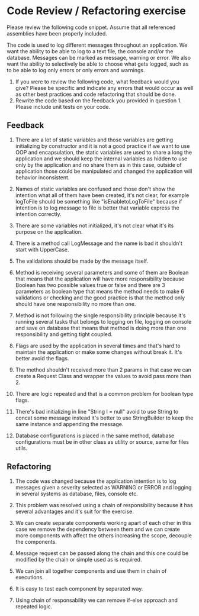 # Code Review / Refactoring exercise
Please review the following code snippet. Assume that all referenced assemblies have been properly included. 

The code is used to log different messages throughout an application. We want the ability to be able to log to a text file, the console and/or the database. Messages can be marked as message, warning or error. We also want the ability to selectively be able to choose what gets logged, such as to be able to log only errors or only errors and warnings. 
1. If you were to review the following code, what feedback would you give? Please be specific and indicate any errors that would occur as well as other best practices and code refactoring that should be done. 
2. Rewrite the code based on the feedback you provided in question 1. Please include unit tests on your code.

## Feedback 

1. There are a lot of static variables and those variables are getting initializing by constructor and it is not a good practice if we want to use OOP and encapsulation, the static variables are used to share a long the application and we should keep the internal variables as hidden to use only by the application and no share them as in this case, outside of application those could be manipulated and changed the application will behavior inconsistent.

2. Names of static variables are confused and those don't show the intention what  all of them have been created, it's not clear, for example logToFile should be something like "isEnabletoLogToFile" because if intention is to log message to file is better that variable express the intention correctly.

3. There are some variables not initialized, it's not clear what it's its purpose on the application.

4. There is a method call LogMessage and the name is bad it shouldn't start with UpperCase.

5. The validations should be made by the message itself.

6. Method is receiving several parameters and some of them are Boolean that means that the application will have more responsibility because Boolean has two possible values true or false and there are 3 parameters as boolean type that means the method needs to make 6 validations or checking and the good practice is that the method only should have one responsibility no more than one.

7. Method is not following the single responsibility principle because it's running several tasks that belongs to  logging on file, logging on console and save on database that means that method is doing more than one responsibility and getting tight coupled.

8. Flags are used by the application in several times and that's hard to maintain the application or make some changes without break it. It's better avoid the flags.

9. The method shouldn't received more than 2 params in that case we can create a Request Class and wrapper the values to avoid pass more than 2.

10. There are logic repeated and that is a common problem for boolean type flags.

11. There's bad initializing in line "String l = null" avoid to use String to concat some message instead it's better to use StringBuilder to keep the same instance and appending the message.

12. Database configurations is placed in the same method, database configurations must be in other class as utility or source, same for files utils.


## Refactoring

1. The code was changed because the application intention is to log messages given a severity selected as WARNING or ERROR and logging in several systems as database, files, console etc.

2. This problem was resolved using a chain of responsibility because it has several advantages and it's suit for the exercise.

3. We can create separate components working apart of each other in this case we remove the dependency between them and we can create more components
with affect the others increasing the scope, decouple the components.

4. Message request can be passed along the chain and this one could be modified by the chain or simple used as is required.

5. We can join all together components and use them in chain of executions. 

6. It is easy to test each component by separated way.

7. Using chain of responsability we can remove if-else approach and repeated logic.







